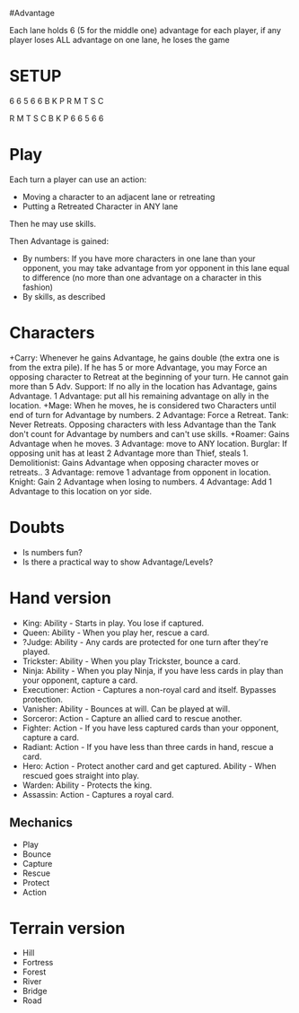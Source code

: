 #Advantage

Each lane holds 6 (5 for the middle one) advantage for each player, if any player loses ALL advantage on one lane, he loses the game

# SETUP

6 6 5 6 6
  B K P
R M T S C

R M T S C
  B K P
6 6 5 6 6

# Play

Each turn a player can use an action:

-   Moving a character to an adjacent lane or retreating
-   Putting a Retreated Character in ANY lane

Then he may use skills.

Then Advantage is gained:

-   By numbers: If you have more characters in one lane than your opponent, you may take advantage from yor opponent in this lane equal to difference (no more than one advantage on a character in this fashion)
-   By skills, as described

# Characters

+Carry: Whenever he gains Advantage, he gains double (the extra one is from the extra pile). If he has 5 or more Advantage, you may Force an opposing character to Retreat at the beginning of your turn. He cannot gain more than 5 Adv.
Support: If no ally in the location has Advantage, gains Advantage. 1 Advantage: put all his remaining advantage on ally in the location.
+Mage: When he moves, he is considered two Characters until end of turn for Advantage by numbers. 2 Advantage: Force a Retreat.
Tank: Never Retreats. Opposing characters with less Advantage than the Tank don't count for Advantage by numbers and can't use skills.
+Roamer: Gains Advantage when he moves. 3 Advantage: move to ANY location.
Burglar: If opposing unit has at least 2 Advantage more than Thief, steals 1.
Demolitionist: Gains Advantage when opposing character moves or retreats.. 3 Advantage: remove 1 advantage from opponent in location.
Knight: Gain 2 Advantage when losing to numbers. 4 Advantage: Add 1 Advantage to this location on yor side.

# Doubts

-   Is numbers fun?
-   Is there a practical way to show Advantage/Levels?

# Hand version

-   King: Ability - Starts in play. You lose if captured.
-   Queen: Ability - When you play her, rescue a card.
-   ?Judge: Ability - Any cards are protected for one turn after they're played.
-   Trickster: Ability - When you play Trickster, bounce a card.
-   Ninja: Ability - When you play Ninja, if you have less cards in play than your opponent, capture a card.
-   Executioner: Action - Captures a non-royal card and itself. Bypasses protection.
-   Vanisher: Ability - Bounces at will. Can be played at will.
-   Sorceror: Action - Capture an allied card to rescue another.
-   Fighter: Action - If you have less captured cards than your opponent, capture a card.
-   Radiant: Action - If you have less than three cards in hand, rescue a card.
-   Hero: Action - Protect another card and get captured. Ability - When rescued goes straight into play.
-   Warden: Ability - Protects the king.
-   Assassin: Action - Captures a royal card.

## Mechanics

-   Play
-   Bounce
-   Capture
-   Rescue
-   Protect
-   Action


# Terrain version

-   Hill
-   Fortress
-   Forest
-   River
-   Bridge
-   Road
